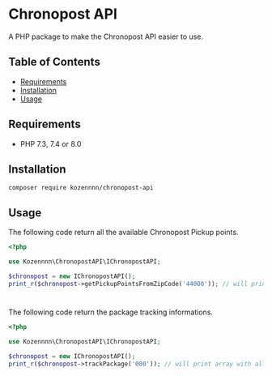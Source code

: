 # Chronopost API

A PHP package to make the Chronopost API easier to use.

## Table of Contents

* [Requirements](#requirements)  
* [Installation](#installation)
* [Usage](#usage)

## Requirements

* PHP 7.3, 7.4 or 8.0

## Installation

```
composer require kozennnn/chronopost-api
```

## Usage

The following code return all the available Chronopost Pickup points.

```php
<?php

use Kozennnn\ChronopostAPI\IChronopostAPI;

$chronopost = new IChronopostAPI();
print_r($chronopost->getPickupPointsFromZipCode('44000')); // will print array with all the pickup points

```
#

The following code return the package tracking informations.

```php
<?php

use Kozennnn\ChronopostAPI\IChronopostAPI;

$chronopost = new IChronopostAPI();
print_r($chronopost->trackPackage('000')); // will print array with all the pickup points package tracking informations.

```